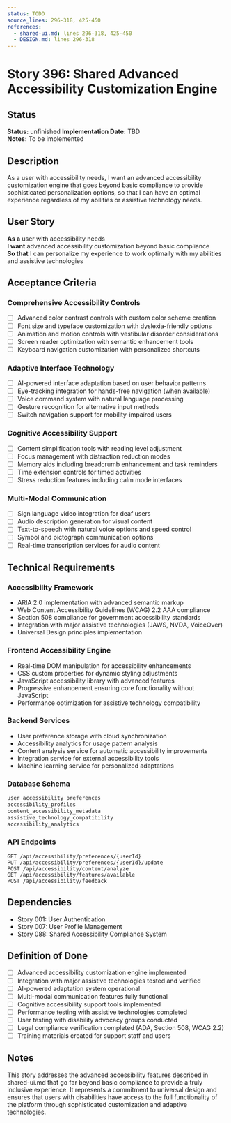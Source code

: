 ```yaml
---
status: TODO
source_lines: 296-318, 425-450
references:
  - shared-ui.md: lines 296-318, 425-450
  - DESIGN.md: lines 296-318
---
```

# Story 396: Shared Advanced Accessibility Customization Engine

## Status
**Status:** unfinished
**Implementation Date:** TBD  
**Notes:** To be implemented

## Description

As a user with accessibility needs, I want an advanced accessibility customization engine that goes beyond basic compliance to provide sophisticated personalization options, so that I can have an optimal experience regardless of my abilities or assistive technology needs.

## User Story

**As a** user with accessibility needs  
**I want** advanced accessibility customization beyond basic compliance  
**So that** I can personalize my experience to work optimally with my abilities and assistive technologies

## Acceptance Criteria

### Comprehensive Accessibility Controls
- [ ] Advanced color contrast controls with custom color scheme creation
- [ ] Font size and typeface customization with dyslexia-friendly options
- [ ] Animation and motion controls with vestibular disorder considerations
- [ ] Screen reader optimization with semantic enhancement tools
- [ ] Keyboard navigation customization with personalized shortcuts

### Adaptive Interface Technology
- [ ] AI-powered interface adaptation based on user behavior patterns
- [ ] Eye-tracking integration for hands-free navigation (when available)
- [ ] Voice command system with natural language processing
- [ ] Gesture recognition for alternative input methods
- [ ] Switch navigation support for mobility-impaired users

### Cognitive Accessibility Support
- [ ] Content simplification tools with reading level adjustment
- [ ] Focus management with distraction reduction modes
- [ ] Memory aids including breadcrumb enhancement and task reminders
- [ ] Time extension controls for timed activities
- [ ] Stress reduction features including calm mode interfaces

### Multi-Modal Communication
- [ ] Sign language video integration for deaf users
- [ ] Audio description generation for visual content
- [ ] Text-to-speech with natural voice options and speed control
- [ ] Symbol and pictograph communication options
- [ ] Real-time transcription services for audio content

## Technical Requirements

### Accessibility Framework
- ARIA 2.0 implementation with advanced semantic markup
- Web Content Accessibility Guidelines (WCAG) 2.2 AAA compliance
- Section 508 compliance for government accessibility standards
- Integration with major assistive technologies (JAWS, NVDA, VoiceOver)
- Universal Design principles implementation

### Frontend Accessibility Engine
- Real-time DOM manipulation for accessibility enhancements
- CSS custom properties for dynamic styling adjustments
- JavaScript accessibility library with advanced features
- Progressive enhancement ensuring core functionality without JavaScript
- Performance optimization for assistive technology compatibility

### Backend Services
- User preference storage with cloud synchronization
- Accessibility analytics for usage pattern analysis
- Content analysis service for automatic accessibility improvements
- Integration service for external accessibility tools
- Machine learning service for personalized adaptations

### Database Schema
```sql
user_accessibility_preferences
accessibility_profiles
content_accessibility_metadata
assistive_technology_compatibility
accessibility_analytics
```

### API Endpoints
```
GET /api/accessibility/preferences/{userId}
PUT /api/accessibility/preferences/{userId}/update
POST /api/accessibility/content/analyze
GET /api/accessibility/features/available
POST /api/accessibility/feedback
```

## Dependencies
- Story 001: User Authentication
- Story 007: User Profile Management
- Story 088: Shared Accessibility Compliance System

## Definition of Done
- [ ] Advanced accessibility customization engine implemented
- [ ] Integration with major assistive technologies tested and verified
- [ ] AI-powered adaptation system operational
- [ ] Multi-modal communication features fully functional
- [ ] Cognitive accessibility support tools implemented
- [ ] Performance testing with assistive technologies completed
- [ ] User testing with disability advocacy groups conducted
- [ ] Legal compliance verification completed (ADA, Section 508, WCAG 2.2)
- [ ] Training materials created for support staff and users

## Notes
This story addresses the advanced accessibility features described in shared-ui.md that go far beyond basic compliance to provide a truly inclusive experience. It represents a commitment to universal design and ensures that users with disabilities have access to the full functionality of the platform through sophisticated customization and adaptive technologies.

